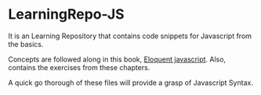 LearningRepo-JS
===============

It is an Learning Repository that contains code snippets for Javascript from the basics.

Concepts are followed along in this book, [Eloquent javascript](eloquentjavascript.net). Also, contains the exercises from these chapters.

A quick go thorough of these files will provide a grasp of Javascript Syntax.
